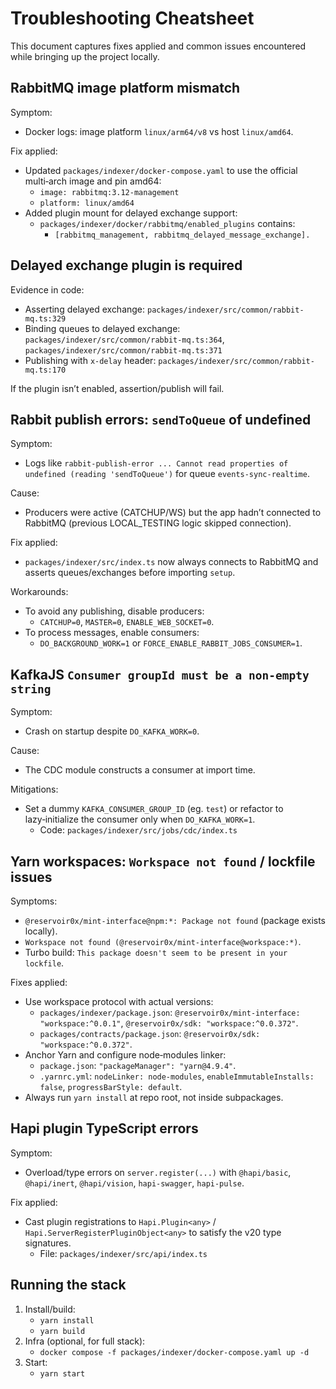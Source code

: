 # Troubleshooting Cheatsheet

This document captures fixes applied and common issues encountered while bringing up the project locally.

## RabbitMQ image platform mismatch

Symptom:

- Docker logs: image platform `linux/arm64/v8` vs host `linux/amd64`.

Fix applied:

- Updated `packages/indexer/docker-compose.yaml` to use the official multi‑arch image and pin amd64:
  - `image: rabbitmq:3.12-management`
  - `platform: linux/amd64`
- Added plugin mount for delayed exchange support:
  - `packages/indexer/docker/rabbitmq/enabled_plugins` contains:
    - `[rabbitmq_management, rabbitmq_delayed_message_exchange].`

## Delayed exchange plugin is required

Evidence in code:

- Asserting delayed exchange: `packages/indexer/src/common/rabbit-mq.ts:329`
- Binding queues to delayed exchange: `packages/indexer/src/common/rabbit-mq.ts:364`, `packages/indexer/src/common/rabbit-mq.ts:371`
- Publishing with `x-delay` header: `packages/indexer/src/common/rabbit-mq.ts:170`

If the plugin isn’t enabled, assertion/publish will fail.

## Rabbit publish errors: `sendToQueue` of undefined

Symptom:

- Logs like `rabbit-publish-error ... Cannot read properties of undefined (reading 'sendToQueue')` for queue `events-sync-realtime`.

Cause:

- Producers were active (CATCHUP/WS) but the app hadn’t connected to RabbitMQ (previous LOCAL_TESTING logic skipped connection).

Fix applied:

- `packages/indexer/src/index.ts` now always connects to RabbitMQ and asserts queues/exchanges before importing `setup`.

Workarounds:

- To avoid any publishing, disable producers:
  - `CATCHUP=0`, `MASTER=0`, `ENABLE_WEB_SOCKET=0`.
- To process messages, enable consumers:
  - `DO_BACKGROUND_WORK=1` or `FORCE_ENABLE_RABBIT_JOBS_CONSUMER=1`.

## KafkaJS `Consumer groupId must be a non-empty string`

Symptom:

- Crash on startup despite `DO_KAFKA_WORK=0`.

Cause:

- The CDC module constructs a consumer at import time.

Mitigations:

- Set a dummy `KAFKA_CONSUMER_GROUP_ID` (eg. `test`) or refactor to lazy‑initialize the consumer only when `DO_KAFKA_WORK=1`.
  - Code: `packages/indexer/src/jobs/cdc/index.ts`

## Yarn workspaces: `Workspace not found` / lockfile issues

Symptoms:

- `@reservoir0x/mint-interface@npm:*: Package not found` (package exists locally).
- `Workspace not found (@reservoir0x/mint-interface@workspace:*)`.
- Turbo build: `This package doesn't seem to be present in your lockfile`.

Fixes applied:

- Use workspace protocol with actual versions:
  - `packages/indexer/package.json`: `@reservoir0x/mint-interface: "workspace:^0.0.1"`, `@reservoir0x/sdk: "workspace:^0.0.372"`.
  - `packages/contracts/package.json`: `@reservoir0x/sdk: "workspace:^0.0.372"`.
- Anchor Yarn and configure node‑modules linker:
  - `package.json`: `"packageManager": "yarn@4.9.4"`.
  - `.yarnrc.yml`: `nodeLinker: node-modules`, `enableImmutableInstalls: false`, `progressBarStyle: default`.
- Always run `yarn install` at repo root, not inside subpackages.

## Hapi plugin TypeScript errors

Symptom:

- Overload/type errors on `server.register(...)` with `@hapi/basic`, `@hapi/inert`, `@hapi/vision`, `hapi-swagger`, `hapi-pulse`.

Fix applied:

- Cast plugin registrations to `Hapi.Plugin<any>` / `Hapi.ServerRegisterPluginObject<any>` to satisfy the v20 type signatures.
  - File: `packages/indexer/src/api/index.ts`

## Running the stack

1) Install/build:
   - `yarn install`
   - `yarn build`
2) Infra (optional, for full stack):
   - `docker compose -f packages/indexer/docker-compose.yaml up -d`
3) Start:
   - `yarn start`

